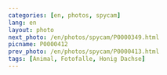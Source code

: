 ```yaml
---
categories: [en, photos, spycam]
lang: en
layout: photo
next_photo: /en/photos/spycam/P0000349.html
picname: P0000412
prev_photo: /en/photos/spycam/P0000413.html
tags: [Animal, Fotofalle, Honig Dachse]
---
```


